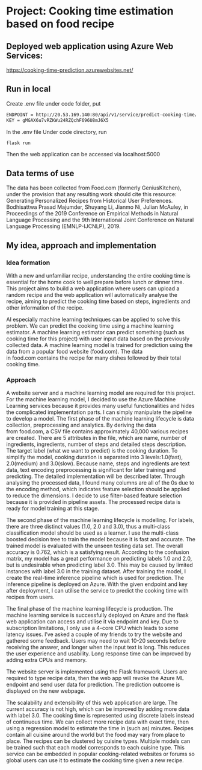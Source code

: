 # Project: Cooking time estimation based on food recipe 
## Deployed web application using Azure Web Services: 

https://cooking-time-prediction.azurewebsites.net/
## Run in local
Create .env file under code folder, put 
```bash
ENDPOINT = http://20.53.169.140:80/api/v1/service/predict-cooking-time/score
KEY = gMGAX6u7vRZKWu24RZQchF696U8mJ6X5
```
In the .env file
Under code directory, run 
```bash
flask run
```
Then the web application can be accessed via localhost:5000

## Data terms of use
The data has been collected from Food.com (formerly GeniusKitchen), under the provision that any resulting work should cite this resource:
Generating Personalized Recipes from Historical User Preferences. Bodhisattwa Prasad Majumder, Shuyang Li, Jianmo Ni, Julian McAuley, in Proceedings of the 2019 Conference on Empirical Methods in Natural Language Processing and the 9th International Joint Conference on Natural Language Processing (EMNLP-IJCNLP), 2019.
## My idea, approach and implementation
### Idea formation

With a new and unfamiliar recipe, understanding the entire cooking time is essential for the home cook to well prepare before lunch or dinner time. This project aims to build a web application where users can upload a random recipe and the web application will automatically analyse the recipe, aiming to predict the cooking time based on steps, ingredients and other information of the recipe.

AI especially machine learning techniques can be applied to solve this problem. We can predict the cooking time using a machine learning estimator. A machine learning estimator can predict something (such as cooking time for this project) with user input data based on the previously collected data. A machine learning model is trained for prediction using the data from a popular food website (food.com). The data in food.com contains the recipe for many dishes followed by their total cooking time.

### Approach
A website server and a machine learning model are required for this project. For the machine learning model, I decided to use the Azure Machine Learning services because it provides many useful functionalities and hides the complicated implementation parts. I can simply manipulate the pipeline to develop a model. The first phase of the machine learning lifecycle is data collection, preprocessing and analytics. By deriving the data from food.com, a CSV file contains approximately 40,000 various recipes are created. There are 5 attributes in the file, which are name, number of ingredients, ingredients, number of steps and detailed steps description. The target label (what we want to predict) is the cooking duration. To simplify the model, cooking duration is separated into 3 levels:1.0(fast), 2.0(medium) and 3.0(slow). Because name, steps and ingredients are text data, text encoding preprocessing is significant for later training and predicting. The detailed implementation will be described later. Through analysing the processed data, I found many columns are all of the 0s due to the encoding method, which indicates feature selection should be applied to reduce the dimensions. I decide to use filter-based feature selection because it is provided in pipeline assets. The processed recipe data is ready for model training at this stage.

The second phase of the machine learning lifecycle is modelling. For labels, there are three distinct values (1.0, 2.0 and 3.0), thus a multi-class classification model should be used as a learner. I use the multi-class boosted decision tree to train the model because it is fast and accurate. The trained model is evaluated with the unseen testing data set. The overall accuracy is 0.762, which is a satisfying result. According to the confusion matrix, my model has a great performance on predicting labels 1.0 and 2.0, but is undesirable when predicting label 3.0. This may be caused by limited instances with label 3.0 in the training dataset. After training the model, I create the real-time inference pipeline which is used for prediction. The inference pipeline is deployed on Azure. With the given endpoint and key after deployment, I can utilise the service to predict the cooking time with recipes from users.

The final phase of the machine learning lifecycle is production. The machine learning service is successfully deployed on Azure and the flask web application can access and utilise it via endpoint and key. Due to subscription limitations, I only use a 4-core CPU which leads to some latency issues. I’ve asked a couple of my friends to try the website and gathered some feedback. Users may need to wait 10-20 seconds before receiving the answer, and longer when the input text is long. This reduces the user experience and usability. Long response time can be improved by adding extra CPUs and memory. 

The website server is implemented using the Flask framework. Users are required to type recipe data, then the web app will revoke the Azure ML endpoint and send user data for prediction. The prediction outcome is displayed on the new webpage.

The scalability and extensibility of this web application are large. The current accuracy is not high, which can be improved by adding more data with label 3.0. The cooking time is represented using discrete labels instead of continuous time. We can collect more recipe data with exact time, then using a regression model to estimate the time in (such as) minutes. Recipes contain all cuisine around the world but the food may vary from place to place. The recipes can be clustered by cuisine types. Multiple models can be trained such that each model corresponds to each cuisine type. This service can be embedded in popular cooking-related websites or forums so global users can use it to estimate the cooking time given a new recipe.
